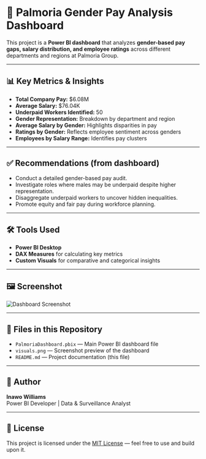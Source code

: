 # 💼 Palmoria Gender Pay Analysis Dashboard

This project is a **Power BI dashboard** that analyzes **gender-based pay gaps, salary distribution, and employee ratings** across different departments and regions at Palmoria Group.

---

## 📊 Key Metrics & Insights

- **Total Company Pay:** $6.08M  
- **Average Salary:** $76.04K  
- **Underpaid Workers Identified:** 50  
- **Gender Representation:** Breakdown by department and region  
- **Average Salary by Gender:** Highlights disparities in pay  
- **Ratings by Gender:** Reflects employee sentiment across genders  
- **Employees by Salary Range:** Identifies pay clusters

---

## ✅ Recommendations (from dashboard)

- Conduct a detailed gender-based pay audit.
- Investigate roles where males may be underpaid despite higher representation.
- Disaggregate underpaid workers to uncover hidden inequalities.
- Promote equity and fair pay during workforce planning.

---

## 🛠 Tools Used

- **Power BI Desktop**
- **DAX Measures** for calculating key metrics
- **Custom Visuals** for comparative and categorical insights

---

## 🖼 Screenshot

![Dashboard Screenshot](visuals.png)

---

## 📁 Files in this Repository

- `PalmoriaDashboard.pbix` — Main Power BI dashboard file  
- `visuals.png` — Screenshot preview of the dashboard  
- `README.md` — Project documentation (this file)

---

## 👤 Author

**Inawo Williams**  
Power BI Developer | Data & Surveillance Analyst

---

## 📄 License

This project is licensed under the [MIT License](LICENSE) — feel free to use and build upon it.

